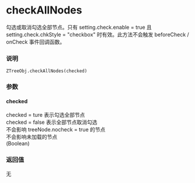 # checkAllNodes

勾选或取消勾选全部节点。只有 setting.check.enable = true 且 setting.check.chkStyle = "checkbox" 时有效。此方法不会触发 beforeCheck / onCheck 事件回调函数。

### 说明
    ZTreeObj.checkAllNodes(checked)

### 参数
#### checked
checked = ture 表示勾选全部节点  
checked = false 表示全部节点取消勾选  
不会影响 treeNode.nocheck = true 的节点  
不会影响未加载的节点  
(Boolean)  

### 返回值
无

























